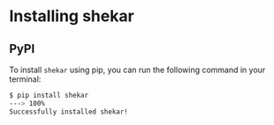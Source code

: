 # Installing shekar

## PyPI

To install `shekar` using pip, you can run the following command in your terminal:

<!-- termynal -->
```bash
$ pip install shekar
---> 100%
Successfully installed shekar!
```